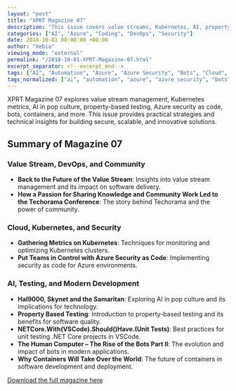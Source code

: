 ```yaml
---
layout: "post"
title: "XPRT Magazine 07"
description: "This issue covers value streams, Kubernetes, AI, property-based testing, Azure security, bots, containers, and more."
categories: ["AI", "Azure", "Coding", "DevOps", "Security"]
date: 2018-10-01 00:00:00 +00:00
author: "Xebia"
viewing_mode: "external"
permalink: "/2018-10-01-XPRT-Magazine-07.html"
excerpt_separator: <!--excerpt_end-->
tags: ["AI", "Automation", "Azure", "Azure Security", "Bots", "Cloud", "Coding", "Containers", "DevOps", "Kubernetes", "Magazines", "Property Based Testing", "Security", "Techorama", "Unit Testing", "Value Stream", "Visual Studio Code"]
tags_normalized: ["ai", "automation", "azure", "azure security", "bots", "cloud", "coding", "containers", "devops", "kubernetes", "magazines", "property based testing", "security", "techorama", "unit testing", "value stream", "visual studio code"]
---
```


XPRT Magazine 07 explores value stream management, Kubernetes metrics, AI in pop culture, property-based testing, Azure security as code, bots, containers, and more. This issue provides practical strategies and technical insights for building secure, scalable, and innovative solutions.
<!--excerpt_end-->

## Summary of Magazine 07

### Value Stream, DevOps, and Community

- **Back to the Future of the Value Stream**: Insights into value stream management and its impact on software delivery.
- **How a Passion for Sharing Knowledge and Community Work Led to the Techorama Conference**: The story behind Techorama and the power of community.

### Cloud, Kubernetes, and Security

- **Gathering Metrics on Kubernetes**: Techniques for monitoring and optimizing Kubernetes clusters.
- **Put Teams in Control with Azure Security as Code**: Implementing security as code for Azure environments.

### AI, Testing, and Modern Development

- **Hal9000, Skynet and the Samaritan**: Exploring AI in pop culture and its implications for technology.
- **Property Based Testing**: Introduction to property-based testing and its benefits for software quality.
- **NETCore.With(VSCode).Should()Have.(Unit Tests)**: Best practices for unit testing .NET Core projects in VSCode.
- **The Human Computer – The Rise of the Bots Part II**: The evolution and impact of bots in modern applications.
- **Why Containers Will Take Over the World**: The future of containers in software development and deployment.

[Download the full magazine here](https://xebia.com/media/2025/05/Xpirit_XPRT_magazine_7_2018-V4.pdf)

